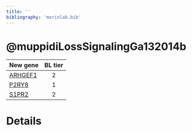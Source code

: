 ```yaml
---
title: ''
bibliography: 'morinlab.bib'
---
```


# @muppidiLossSignalingGa132014b
|New gene|BL tier|
|:-|:-:|
|[ARHGEF1](ARHGEF1)|2 |
|[P2RY8](P2RY8)|1 |
|[S1PR2](S1PR2)|2 |

# Details

